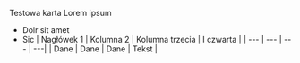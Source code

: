 Testowa karta
Lorem ipsum
* Dolr sit amet
* Sic
| Nagłówek 1 | Kolumna 2 | Kolumna trzecia | I czwarta |
| --- | --- | --- | ---|
| Dane | Dane | Dane | Tekst |


